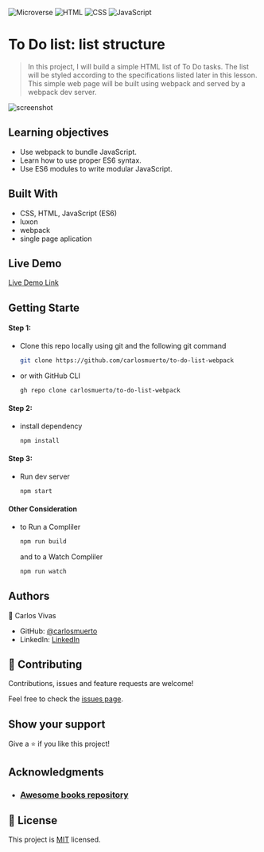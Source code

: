 ![Microverse](https://img.shields.io/badge/Microverse-blueviolet) ![HTML](https://img.shields.io/badge/-HTML-orange) ![CSS](https://img.shields.io/badge/-CSS-blue) ![JavaScript](https://img.shields.io/badge/-JavaScript-yellow)

# To Do list: list structure

> In this project, I will build a simple HTML list of To Do tasks. The list will be styled according to the specifications listed later in this lesson. This simple web page will be built using webpack and served by a webpack dev server.

![screenshot](./app_screenshot.JPG)

## Learning objectives
- Use webpack to bundle JavaScript.
- Learn how to use proper ES6 syntax.
- Use ES6 modules to write modular JavaScript.

## Built With

- CSS, HTML, JavaScript (ES6)
- luxon
- webpack
- single page aplication

## Live Demo

[Live Demo Link](https://carlosmuerto.github.io/to-do-list-webpack/)

## Getting Starte

#### Step 1:
- Clone this repo locally using git and the following git command
	```bash 
	git clone https://github.com/carlosmuerto/to-do-list-webpack
	```
- or with GitHub CLI
	```bash
	gh repo clone carlosmuerto/to-do-list-webpack
	```

#### Step 2:

- install dependency
	```bash
	npm install
	```

#### Step 3:

- Run dev server
	```bash
	npm start
	```

#### Other Consideration
- to Run a Compliler
	```bash
	npm run build
	``` 
	and to a Watch Compliler
	```bash
	npm run watch
	```
## Authors

👤 Carlos Vivas

- GitHub: [@carlosmuerto](https://github.com/carlosmuerto)
- LinkedIn: [LinkedIn](https://www.linkedin.com/in/carlos-vivas-818ab831/)

## 🤝 Contributing

Contributions, issues and feature requests are welcome!

Feel free to check the [issues page](issues/).

## Show your support

Give a ⭐️ if you like this project!

## Acknowledgments

- ### [Awesome books repository](https://github.com/cmolinan/awesome-books)

## 📝 License

This project is [MIT](LICENSE.md) licensed.